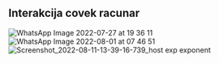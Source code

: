 Interakcija covek racunar
----------------------------


![WhatsApp Image 2022-07-27 at 19 36 11](https://user-images.githubusercontent.com/86067688/182080288-d4cb5f7f-c57e-487c-8fcc-ec706bffed0d.jpeg)
![WhatsApp Image 2022-08-01 at 07 46 51](https://user-images.githubusercontent.com/86067688/182080509-686985a0-a003-4a90-b6aa-c0c3d0308d28.jpeg)
![Screenshot_2022-08-11-13-39-16-739_host exp exponent](https://user-images.githubusercontent.com/86067688/184128473-9243155d-fcd6-4db0-9170-4fe76995e68c.jpg)
